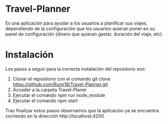 # Travel-Planner
Es una aplicación para ayudar a los usuarios a planificar sus viajes, dependiendo de la configuración que los usuarios quieran poner en su panel de configuración (dinero que quieran gastar, duración del viaje, etc).

# Instalación
Los pasos a seguir para la correcta instalación del repositorio son:
1. Clonar el repositorio con el comando git clone https://github.com/Rumi18/Travel-Planner.git
2. Acceder a la carpeta Travel-Planer
3. Ejecutar el comando npm run node_module
4. Ejecutar el comando npm start

Tras finalizar estos pasos observamos que la aplicación ya se encuentra corriendo en la dirección http://localhost:4200
